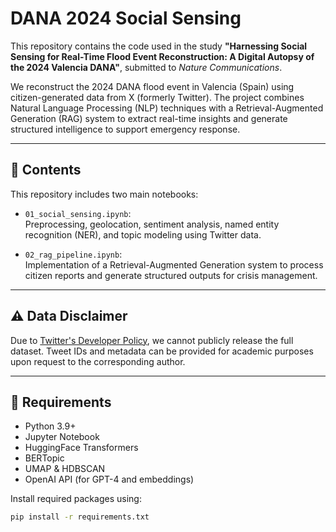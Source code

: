 # DANA 2024 Social Sensing

This repository contains the code used in the study **"Harnessing Social Sensing for Real-Time Flood Event Reconstruction: A Digital Autopsy of the 2024 Valencia DANA"**, submitted to *Nature Communications*.

We reconstruct the 2024 DANA flood event in Valencia (Spain) using citizen-generated data from X (formerly Twitter). The project combines Natural Language Processing (NLP) techniques with a Retrieval-Augmented Generation (RAG) system to extract real-time insights and generate structured intelligence to support emergency response.

---

## 📂 Contents

This repository includes two main notebooks:

- `01_social_sensing.ipynb`:  
  Preprocessing, geolocation, sentiment analysis, named entity recognition (NER), and topic modeling using Twitter data.

- `02_rag_pipeline.ipynb`:  
  Implementation of a Retrieval-Augmented Generation system to process citizen reports and generate structured outputs for crisis management.

---

## ⚠️ Data Disclaimer

Due to [Twitter's Developer Policy](https://developer.twitter.com/en/developer-terms/agreement-and-policy), we cannot publicly release the full dataset. Tweet IDs and metadata can be provided for academic purposes upon request to the corresponding author.

---

## 🧠 Requirements

- Python 3.9+  
- Jupyter Notebook  
- HuggingFace Transformers  
- BERTopic  
- UMAP & HDBSCAN  
- OpenAI API (for GPT-4 and embeddings)

Install required packages using:

```bash
pip install -r requirements.txt



